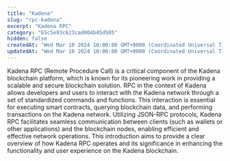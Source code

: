 ```yaml
---
title: "Kadena"
slug: "rpc-kadena"
excerpt: "Kadena RPC"
category: "65c5e93c623cad004b45d505"
hidden: false
createdAt: "Wed Mar 10 2024 10:00:00 GMT+0000 (Coordinated Universal Time)"
updatedAt: "Wed Mar 10 2024 10:00:00 GMT+0000 (Coordinated Universal Time)"
---
```

Kadena RPC (Remote Procedure Call) is a critical component of the Kadena blockchain platform, which is known for its pioneering work in providing a scalable and secure blockchain solution. RPC in the context of Kadena allows developers and users to interact with the Kadena network through a set of standardized commands and functions. This interaction is essential for executing smart contracts, querying blockchain data, and performing transactions on the Kadena network. Utilizing JSON-RPC protocols, Kadena RPC facilitates seamless communication between clients (such as wallets or other applications) and the blockchain nodes, enabling efficient and effective network operations. This introduction aims to provide a clear overview of how Kadena RPC operates and its significance in enhancing the functionality and user experience on the Kadena blockchain.